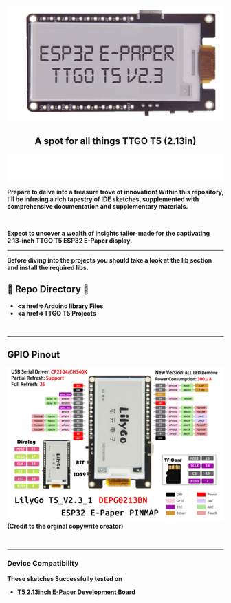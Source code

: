 ![Header](Images/TTGO-T5-Header.png)
<br>

<div align="center">
  
## A spot for all things TTGO T5 (2.13in)
<p align="center">
<img src="https://github.com/ATOMNFT/ESP32-TTGO-T-Display-Hub/blob/main/images/Repolike.svg">
</p>

</div>

<b>Prepare to delve into a treasure trove of innovation! Within this repository, I'll be infusing a rich tapestry of IDE sketches, supplemented with comprehensive documentation and supplementary materials. 

<br>

Expect to uncover a wealth of insights tailor-made for the captivating 2.13-inch TTGO T5 ESP32 E-Paper display.

---

Before diving into the projects you should take a look at the lib section and install the required libs.

## 📁 Repo Directory 📁

- <a href=>Arduino library Files</a>
- <a href=>TTGO T5 Projects</a>

<br>

---

## GPIO Pinout

![GPIO](Images/gpio-pinout.png)
(Credit to the orginal copywrite creator)


<br>

---
  
### Device Compatibility

These sketches Successfully tested on
- [T5 2.13inch E-Paper Development Board](https://www.aliexpress.us/item/2251832683415218.html?spm=a2g0o.order_list.order_list_main.5.55451802fBAW2R&gatewayAdapt=glo2usa)
